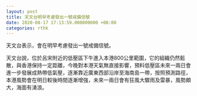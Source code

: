 ```yaml
---
layout: post
title: 天文台明早考慮發出一號戒備信號
date: 2020-08-17 17:13:59.000000000 +08:00
categories: rthk
---
```


天文台表示，會在明早考慮發出一號戒備信號。

天文台說，位於呂宋附近的低壓區下午進入本港800公里範圍，它的組織仍然鬆散，與香港保持一定距離，今晚對本港天氣無直接影響，預料低壓區未來一兩日會進一步發展成熱帶低氣壓，逐漸靠近廣東西部沿岸至海南島一帶，按照預測路徑，本港風勢會在明日較後時間逐漸增強，未來一兩日會有狂風大驟雨及雷暴，風勢頗大，海面有湧浪。
